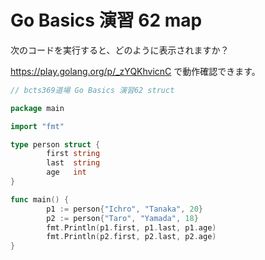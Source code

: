# Go Basics 演習 62 map

次のコードを実行すると、どのように表示されますか？

https://play.golang.org/p/_zYQKhvicnC で動作確認できます。

```go
// bcts369道場 Go Basics 演習62 struct

package main

import "fmt"

type person struct {
        first string
        last  string
        age   int
}

func main() {
        p1 := person{"Ichro", "Tanaka", 20}
        p2 := person{"Taro", "Yamada", 18}
        fmt.Println(p1.first, p1.last, p1.age)
        fmt.Println(p2.first, p2.last, p2.age)
}
```
